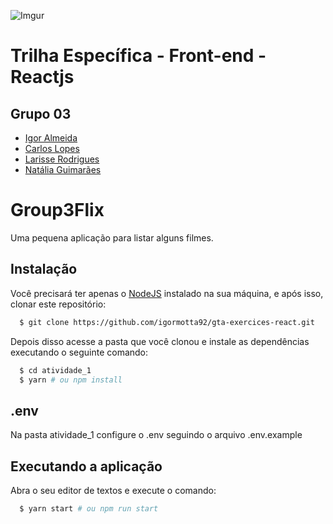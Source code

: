 ![Imgur](https://i.imgur.com/j9JmM4L.png)

# **Trilha Específica - Front-end - Reactjs**

## **Grupo 03**

- [Igor Almeida](https://github.com/igormotta92)
- [Carlos Lopes](https://github.com/devcarlosl)
- [Larisse Rodrigues](https://github.com/helloLari)
- [Natália Guimarães](https://github.com/guimaraesnatalia)

# Group3Flix

Uma pequena aplicação para listar alguns filmes.

## Instalação

Você precisará ter apenas o [NodeJS](https://nodejs.org) instalado na sua máquina, e após isso, clonar este repositório:

```sh
  $ git clone https://github.com/igormotta92/gta-exercices-react.git
```

Depois disso acesse a pasta que você clonou e instale as dependências executando o seguinte comando:

```sh
  $ cd atividade_1
  $ yarn # ou npm install
```

## .env

Na pasta atividade_1 configure o .env seguindo o arquivo .env.example

## Executando a aplicação

Abra o seu editor de textos e execute o comando:

```sh
  $ yarn start # ou npm run start
```
